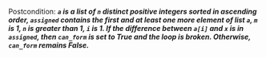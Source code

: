 Postcondition: ***`a` is a list of `n` distinct positive integers sorted in ascending order, `assigned` contains the first and at least one more element of list `a`, `m` is 1, `n` is greater than 1, `i` is 1. If the difference between `a[i]` and `x` is in `assigned`, then `can_form` is set to True and the loop is broken. Otherwise, `can_form` remains False.***